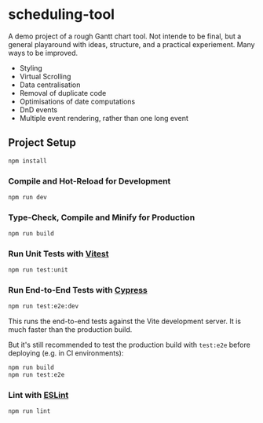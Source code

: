 # scheduling-tool

A demo project of a rough Gantt chart tool. Not intende to be final, but a general playaround with ideas, structure, and a practical experiement. Many ways to be improved.

- Styling
- Virtual Scrolling
- Data centralisation
- Removal of duplicate code
- Optimisations of date computations
- DnD events
- Multiple event rendering, rather than one long event

## Project Setup

```sh
npm install
```

### Compile and Hot-Reload for Development

```sh
npm run dev
```

### Type-Check, Compile and Minify for Production

```sh
npm run build
```

### Run Unit Tests with [Vitest](https://vitest.dev/)

```sh
npm run test:unit
```

### Run End-to-End Tests with [Cypress](https://www.cypress.io/)

```sh
npm run test:e2e:dev
```

This runs the end-to-end tests against the Vite development server.
It is much faster than the production build.

But it's still recommended to test the production build with `test:e2e` before deploying (e.g. in CI environments):

```sh
npm run build
npm run test:e2e
```

### Lint with [ESLint](https://eslint.org/)

```sh
npm run lint
```
